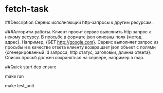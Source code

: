 # fetch-task

##Description
Сервис исполняющий http-запросы к другим ресурсам.

###Алгоритм работы.
Клиент просит сервис выполнить http запрос к некому ресурсу. В просьбе в формате json описаны поля {метод, адрес}. Например, {GET http://google.com}.
Сервис выполняет запрос из просьбы и в качестве ответа клиенту возвращает json объект с полями {сгенерированный id запроса, http статус, заголовки, длинна ответа}.
Список просьб должен сохраняться на сервере, например в map.

##Quick start
dep ensure

make run

make test_unit